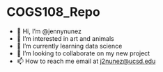# COGS108_Repo
- 👋 Hi, I’m @jennynunez
- 👀 I’m interested in art and animals
- 🌱 I’m currently learning data science 
- 💞️ I’m looking to collaborate on my new project
- 📫 How to reach me email at j2nunez@ucsd.edu

<!---
jennynunez/jennynunez is a ✨ special ✨ repository because its `README.md` (this file) appears on your GitHub profile.
You can click the Preview link to take a look at your changes.
--->
